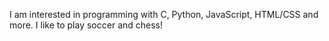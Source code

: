 I am interested in programming with C, Python, JavaScript, HTML/CSS and more. I like to play soccer and chess!

